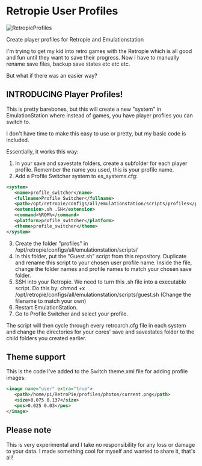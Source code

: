 # Retropie User Profiles

![RetropieProfiles](https://github.com/user-attachments/assets/4f4f69af-7912-4c02-bff5-10795e53e7ea)

Create player profiles for Retropie and Emulationstation

I'm trying to get my kid into retro games with the Retropie which is all good and fun until they want to save their progress. Now I have to manually rename save files, backup save states etc etc etc.

But what if there was an easier way?

## INTRODUCING Player Profiles!

This is pretty barebones, but this will create a new "system" in EmulationStation where instead of games, you have player profiles you can switch to.

I don't have time to make this easy to use or pretty, but my basic code is included.

Essentially, it works this way:
1) In your save and savestate folders, create a subfolder for each player profile. Remember the name you used, this is your profile name.
2) Add a Profile Switcher system to es_systems.cfg:

 ```xml
<system>
	<name>profile_switcher</name>
	<fullname>Profile Switcher</fullname>
	<path>/opt/retropie/configs/all/emulationstation/scripts/profiles</path>
	<extension>.sh .SH</extension>
	<command>%ROM%</command>
	<platform>profile_switcher</platform>
	<theme>profile_switcher</theme>
</system>
 ```
3) Create the folder "profiles" in /opt/retropie/configs/all/emulationstation/scripts/
4) In this folder, put the "Guest.sh" script from this repository. Duplicate and rename this script to your chosen user profile name. Inside the file, change the folder names and profile names to match your chosen save folder.
5) SSH into your Retropie. We need to turn this .sh file into a executable script. Do this by:
     chmod +x /opt/retropie/configs/all/emulationstation/scripts/guest.sh (Change the filename to match your own)
7) Restart EmulationStation.
8) Go to Profile Switcher and select your profile.

The script will then cycle through every retroarch.cfg file in each system and change the directories for your cores' save and savestates folder to the child folders you created earlier.

## Theme support
This is the code I've added to the Switch theme.xml file for adding profile images:
 ```xml
<image name="user" extra="true">
	<path>/home/pi/RetroPie/profiles/photos/current.png</path>
	<size>0.075 0.137</size>
	<pos>0.025 0.03</pos>
</image>
 ```

## Please note
This is very experimental and I take no responsibility for any loss or damage to your data. I made something cool for myself and wanted to share it, that's all!
